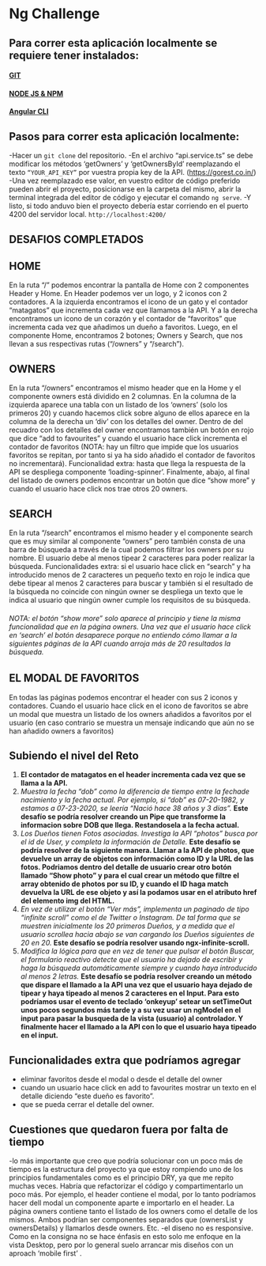# Ng Challenge

## Para correr esta aplicación localmente se requiere tener instalados: 
#### [GIT](https://git-scm.com/book/en/v2/Getting-Started-Installing-Git)
#### [NODE JS & NPM](https://nodejs.org/en/)
#### [Angular CLI](https://github.com/angular/angular-cli)

## Pasos para correr esta aplicación localmente:
-Hacer un `git clone` del repositorio. 
-En el archivo “api.service.ts” se debe modificar los métodos ‘getOwners’ y ‘getOwnersById’ reemplazando el texto `“YOUR_API_KEY”` por vuestra propia key de la API. (https://gorest.co.in/)
-Una vez reemplazado ese valor, en vuestro editor de código preferido pueden abrir el proyecto, posicionarse en la carpeta del mismo, abrir la terminal integrada del editor de código y ejecutar el comando `ng serve`.
-Y listo, si todo anduvo bien el proyecto debería estar corriendo en el puerto 4200 del servidor local. `http://localhost:4200/`

## DESAFIOS COMPLETADOS 
## HOME
En la ruta “/” podemos encontrar la pantalla de Home con 2 componentes Header y Home. En Header podemos ver un logo, y 2 iconos con 2 contadores. A la izquierda encontramos el icono de un gato y el contador “matagatos” que incrementa cada vez que llamamos a la API. Y a la derecha encontramos un icono de un corazón y el contador de “favoritos” que incrementa cada vez que añadimos un dueño a favoritos. 
Luego, en el componente Home, encontramos 2 botones; Owners y Search, que nos llevan a sus respectivas rutas (“/owners” y “/search”). 
## OWNERS
En la ruta “/owners” encontramos el mismo header que en la Home y el componente owners está dividido en 2 columnas. En la columna de la izquierda aparece una tabla con un listado de los ‘owners’ (solo los primeros 20) y cuando hacemos click sobre alguno de ellos aparece en la columna de la derecha un ‘div’ con los detalles del owner. Dentro de del recuadro con los detalles del owner encontramos también un botón en rojo que dice “add to favourites” y cuando el usuario hace click incrementa el contador de favoritos (NOTA: hay un filtro que impide que los usuarios favoritos se repitan, por tanto si ya ha sido añadido el contador de favoritos no incrementará). 
Funcionalidad extra: hasta que llega la respuesta de la API se despliega componente ‘loading-spinner’. 
Finalmente, abajo, al final del listado de owners podemos encontrar un botón que dice “show more” y cuando el usuario hace click nos trae otros 20 owners.
## SEARCH
En la ruta “/search” encontramos el mismo header y el componente search que es muy similar al componente “owners” pero también consta de una barra de búsqueda a través de la cual podemos filtrar los owners por su nombre. El usuario debe al menos tipear 2 caracteres para poder realizar la búsqueda. 
Funcionalidades extra: si el usuario hace click en “search” y ha introducido menos de 2 caracteres un pequeño texto en rojo le indica que debe tipear al menos 2 caracteres para buscar y también si el resultado de la búsqueda no coincide con ningún owner se despliega un texto que le indica al usuario que ningún owner cumple los requisitos de su búsqueda. 
###### *NOTA: el botón “show more” solo aparece al principio y tiene la misma funcionalidad que en la página owners. Una vez que el usuario hace click en ‘search’ el botón desaparece porque no entiendo cómo llamar a la siguientes páginas de la API cuando arroja más de 20 resultados la búsqueda.* 
## EL MODAL DE FAVORITOS
En todas las páginas podemos encontrar el header con sus 2 iconos y contadores. Cuando el usuario hace click en el icono de favoritos se abre un modal que muestra un listado de los owners añadidos a favoritos por el usuario (en caso contrario se muestra un mensaje indicando que aún no se han añadido owners a favoritos)


## Subiendo el nivel del Reto
1. **El contador de matagatos en el header incrementa cada vez que se llama a la API.** 
2. *Muestra la fecha “dob” como la diferencia de tiempo entre la fechade nacimiento y la fecha actual. Por ejemplo, si “dob” es 07-20-1982, y estamos a 07-23-2020, se leería “Nació hace 38 años y 3 días”.*
**Este desafío se podría resolver creando un Pipe que transforme la informacion sobre DOB que llega. Restandosela a la fecha actual.**
3. *Los Dueños tienen Fotos asociadas. Investiga la API “photos” busca por el id de User, y completa la información de Detalle.*
**Este desafío se podría resolver de la siguiente manera. Llamar a la API de photos, que devuelve un array de objetos con información como ID y la URL de las fotos. 
Podriamos dentro del detalle de usuario crear otro botón llamado “Show photo” y para el cual crear un método que filtre el array obtenido de photos por su ID, y cuando el ID haga match devuelva la URL de ese objeto y así la podamos usar en el atributo href del elemento img del HTML.**
4. *En vez de utilizar el botón “Ver más”, implementa un paginado de tipo “infinite scroll” como el de Twitter o Instagram. De tal forma que se muestren inicialmente los 20 primeros Dueños, y a medida que el usuario scrollea hacia abajo se van cargando los Dueños siguientes de 20 en 20.*
**Este desafío se podría resolver usando ngx-infinite-scroll.**
5. *Modifica la lógica para que en vez de tener que pulsar el botón Buscar, el formulario reactivo detecte que el usuario ha dejado de escribir y haga la búsqueda automáticamente siempre y cuando haya introducido al menos 2 letras.*
**Este desafío se podría resolver creando un método que dispare el llamado a la API una vez que el usuario haya dejado de tipear y haya tipeado al menos 2 caracteres en el Input. Para esto podríamos usar el evento de teclado ‘onkeyup’ setear un setTimeOut unos pocos segundos más tarde y a su vez usar un ngModel en el input para pasar la busqueda de la vista (usuario) al controlador. Y finalmente hacer el llamado a la API con lo que el usuario haya tipeado en el input.** 

## Funcionalidades extra que podríamos agregar 
- eliminar favoritos desde el modal o desde el detalle del owner
- cuando un usuario hace click en add to favourites mostrar un texto en el detalle diciendo “este dueño es favorito”.  
- que se pueda cerrar el detalle del owner.


## Cuestiones que quedaron fuera por falta de tiempo
-lo más importante que creo que podría solucionar con un poco más de tiempo es la estructura del proyecto ya que estoy rompiendo uno de los principios fundamentales como es el principio DRY, ya que me repito muchas veces. Habría que refactorizar el código y compartimentarlo un poco más.
Por ejemplo, el header contiene el modal, por lo tanto podríamos hacer dell modal un componente aparte e importarlo en el header. La página owners contiene tanto el listado de los owners como el detalle de los mismos. Ambos podrían ser componentes separados que (ownersList y ownersDetails) y llamarlos desde owners. Etc. 
-el diseno no es responsive. Como en la consigna no se hace énfasis en esto solo me enfoque en la vista Desktop, pero por lo general suelo arrancar mis diseños con un aproach ‘mobile first’ .







